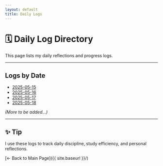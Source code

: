 ```yaml
---
layout: default
title: Daily Logs
---
```


# 🗓️ Daily Log Directory

This page lists my daily reflections and progress logs.

---

## Logs by Date

- [2025-05-15](2025-05-15.md)
- [2025-05-16](2025-05-16.md)
- [2025-05-17](2025-05-17.md)
- [2025-05-18](2025-05-18.md)

_(More to be added...)_

---

## ✨ Tip

I use these logs to track daily discipline, study efficiency, and personal reflections.

[← Back to Main Page]({{ site.baseurl }}/)




